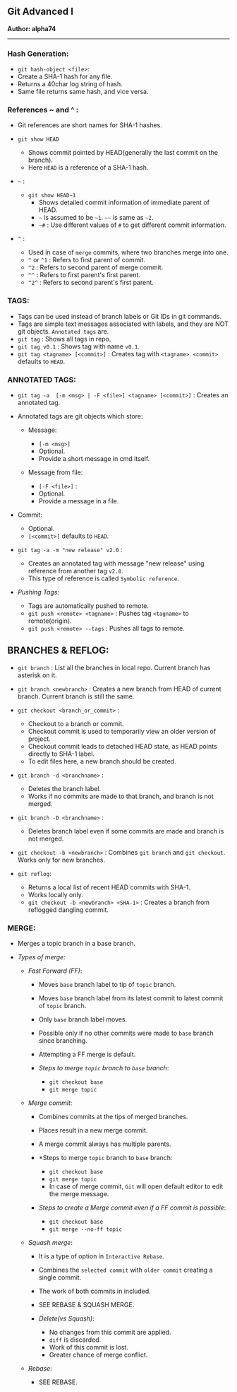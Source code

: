 ## Git Advanced I
__Author: alpha74__

------------

### Hash Generation:
- `git hash-object <file>`: 
 - Create a SHA-1 hash for any file. 
 - Returns a 40char log string of hash.
 - Same file returns same hash, and vice versa.


### References ~ and ^ :
- Git references are short names for SHA-1 hashes.
- `git show HEAD` 
	- Shows commit pointed by HEAD(generally the last commit on the branch). 
	- Here `HEAD` is a reference of a SHA-1 hash.

- `~` :
	- `git show HEAD~1`
		- Shows detailed commit information of immediate parent of HEAD.
		- `~` is assumed to be `~1`. `~~` is same as `~2`.
		- `~#` : Use different values of `#` to get different commit information.

- `^` :
	- Used in case of `merge` commits, where two branches merge into one.
	- `^` or `^1` : Refers to first parent of commit.
	- `^2` : Refers to second parent of merge commit.
	- `^^` : Refers to first parent's first parent.
	- `^2^` : Refers to second parent's first parent.


### TAGS:
- Tags can be used instead of branch labels or Git IDs in git commands.
- Tags are simple text messages associated with labels, and they are NOT git objects. `Annotated tags` are.
- `git tag` : Shows all tags in repo.
- `git tag v0.1` : Shows tag with name `v0.1`.
- `git tag <tagname> [<commit>]` : Creates tag with `<tagname>`. `<commit>` defaults to `HEAD`.


### ANNOTATED TAGS:
- `git tag -a  [-m <msg> | -F <file>] <tagname> [<commit>]` : Creates an annotated tag.

- Annotated tags are git objects which store:
	- Message: 
		- `[-m <msg>]` 
		- Optional. 
		- Provide a short message in cmd itself.

	- Message from file:
		- `[-F <file>]` : 
		- Optional. 
		- Provide a message in a file.

 - Commit:
   - Optional.
   - `[<commit>]` defaults to `HEAD`.

- `git tag -a -m "new release" v2.0` : 
	- Creates an annotated tag with message "new release" using reference from another tag `v2.0`.
	- This type of reference is called `Symbolic reference`.

- *Pushing Tags:*
	- Tags are automatically pushed to remote.
	- `git push <remote> <tagname>` : Pushes tag `<tagname>` to remote(origin).
	- `git push <remote> --tags` : Pushes all tags to remote.


## BRANCHES & REFLOG:
- `git branch` : List all the branches in local repo. Current branch has asterisk on it.
- `git branch <newbranch>` : Creates a new branch from HEAD of current branch. Current branch is still the same.
- `git checkout <branch_or_commit>` : 
	- Checkout to a branch or commit.
	- Checkout commit is used to temporarily view an older version of project.
	- Checkout commit leads to detached HEAD state, as HEAD points directly to SHA-1 label.
	- To edit files here, a new branch should be created.

- `git branch -d <branchname>` : 
	- Deletes the branch label. 
	- Works if no commits are made to that branch, and branch is not merged.
- `git branch -D <branchname>` : 
	- Deletes branch label even if some commits are made and branch is not merged.

- `git checkout -b <newbranch>` : Combines `git branch` and `git checkout`. Works only for new branches.

- `git reflog`: 
	- Returns a local list of recent HEAD commits with SHA-1.
	- Works locally only.
	- `git checkout -b <newbranch> <SHA-1>` : Creates a branch from reflogged dangling commit.


### MERGE:
- Merges a topic branch in a base branch.

- *Types of merge:*

	- *Fast Forward (FF)*:
		- Moves `base` branch label to tip of `topic` branch.
		- Moves `base` branch label from its latest commit to latest commit of `topic` branch.
		- Only `base` branch label moves.
		- Possible only if no other commits were made to `base` branch since branching.
		- Attempting a FF merge is default.

		- *Steps to merge `topic` branch to `base` branch*:
			- `git checkout base`
			- `git merge topic`

	- *Merge commit*:
		- Combines commits at the tips of merged branches.
		- Places result in a new merge commit.
		- A merge commit always has multiple parents.

		- *Steps to merge `topic` branch to `base` branch:
			- `git checkout base`
			- `git merge topic`
			- In case of merge commit, `Git` will open default editor to edit the merge message.

		- *Steps to create a Merge commit even if a FF commit is possible*:
			- `git checkout base`
			- `git merge --no-ff topic`

	- *Squash merge*:
		- It is a type of option in `Interactive Rebase`.
		- Combines the `selected commit` with `older commit` creating a single commit.
		- The work of both commits in included.
		- SEE REBASE & SQUASH MERGE.

		- *Delete(vs Squash)*:
			- No changes from this commit are applied.
			- `diff` is discarded.
			- Work of this commit is lost.
			- Greater chance of merge conflict.

	- *Rebase*:
		- SEE REBASE.

